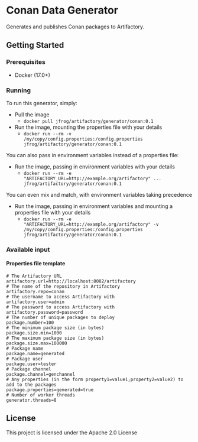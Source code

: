 # Conan Data Generator

Generates and publishes Conan packages to Artifactory.

## Getting Started

### Prerequisites

* Docker (17.0+)

### Running

To run this generator, simply:

* Pull the image
    * `docker pull jfrog/artifactory/generator/conan:0.1`
*  Run the image, mounting the properties file with your details
    * `docker run --rm -v /my/copy/config.properties:/config.properties jfrog/artifactory/generator/conan:0.1`

You can also pass in environment variables instead of a properties file:

* Run the image, passing in environment variables with your details
     * `docker run --rm -e "ARTIFACTORY_URL=http://example.org/artifactory" ... jfrog/artifactory/generator/conan:0.1`

You can even mix and match, with environment variables taking precedence

* Run the image, passing in environment variables and mounting a properties file with your details
    * `docker run --rm -e "ARTIFACTORY_URL=http://example.org/artifactory" -v /my/copy/config.properties:/config.properties jfrog/artifactory/generator/conan:0.1`


### Available input



#### Properties file template

```
# The Artifactory URL
artifactory.url=http://localhost:8082/artifactory
# The name of the repository in Artifactory
artifactory.repo=conan
# The username to access Artifactory with
artifactory.user=admin
# The password to access Artifactory with
artifactory.password=password
# The number of unique packages to deploy
package.number=100
# The minimum package size (in bytes)
package.size.min=1000
# The maximum package size (in bytes)
package.size.max=100000
# Package name
package.name=generated
# Package user
package.user=tester
# Package channel
package.channel=genchannel
# Any properties (in the form property1=value1;property2=value2) to add to the packages
package.properties=generated=true
# Number of worker threads
generator.threads=8
```

## License

This project is licensed under the Apache 2.0 License

